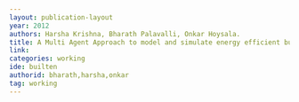 ```yaml
---
layout: publication-layout
year: 2012
authors: Harsha Krishna, Bharath Palavalli, Onkar Hoysala.
title: A Multi Agent Approach to model and simulate energy efficient built environments. (Annotated Bibliography FoV-BIB-2012-GEN01<span style="margin-left:0.5px;">)</span>(2012<span style="margin-left:0.5px;">)</span> Fields of View
link:
categories: working
ide: builten
authorid: bharath,harsha,onkar
tag: working
---
```

